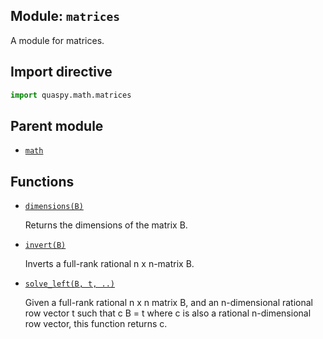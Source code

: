 ## Module: <code>matrices</code>
A module for matrices.

## Import directive
```python
import quaspy.math.matrices
```

## Parent module
- [<code>math</code>](../README.md)

## Functions
- [<code>dimensions(B)</code>](dimensions.md)

  Returns the dimensions of the matrix B.

- [<code>invert(B)</code>](invert.md)

  Inverts a full-rank rational n x n-matrix B.

- [<code>solve_left(B, t, ..)</code>](solve_left.md)

  Given a full-rank rational n x n matrix B, and an n-dimensional rational row vector t such that c B = t where c is also a rational n-dimensional row vector, this function returns c.


